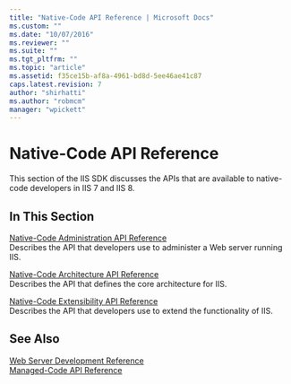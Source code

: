```yaml
---
title: "Native-Code API Reference | Microsoft Docs"
ms.custom: ""
ms.date: "10/07/2016"
ms.reviewer: ""
ms.suite: ""
ms.tgt_pltfrm: ""
ms.topic: "article"
ms.assetid: f35ce15b-af8a-4961-bd8d-5ee46ae41c87
caps.latest.revision: 7
author: "shirhatti"
ms.author: "robmcm"
manager: "wpickett"
---
```

# Native-Code API Reference
This section of the IIS SDK discusses the APIs that are available to native-code developers in IIS 7 and IIS 8.  
  
## In This Section  
 [Native-Code Administration API Reference](../../web-development-reference\webdev-native-api-reference/native-code-administration-api-reference.md)  
 Describes the API that developers use to administer a Web server running IIS.  
  
 [Native-Code Architecture API Reference](../../web-development-reference\webdev-native-api-reference/native-code-architecture-api-reference.md)  
 Describes the API that defines the core architecture for IIS.  
  
 [Native-Code Extensibility API Reference](../../web-development-reference\webdev-native-api-reference/native-code-extensibility-api-reference.md)  
 Describes the API that developers use to extend the functionality of IIS.  
  
## See Also  
 [Web Server Development Reference](http://msdn.microsoft.com/library/b1469482-2635-48f0-bf4b-aabccb7c0abd)   
 [Managed-Code API Reference](http://msdn.microsoft.com/library/f18eb4cd-8a41-400b-b544-8b5761bd6b63)